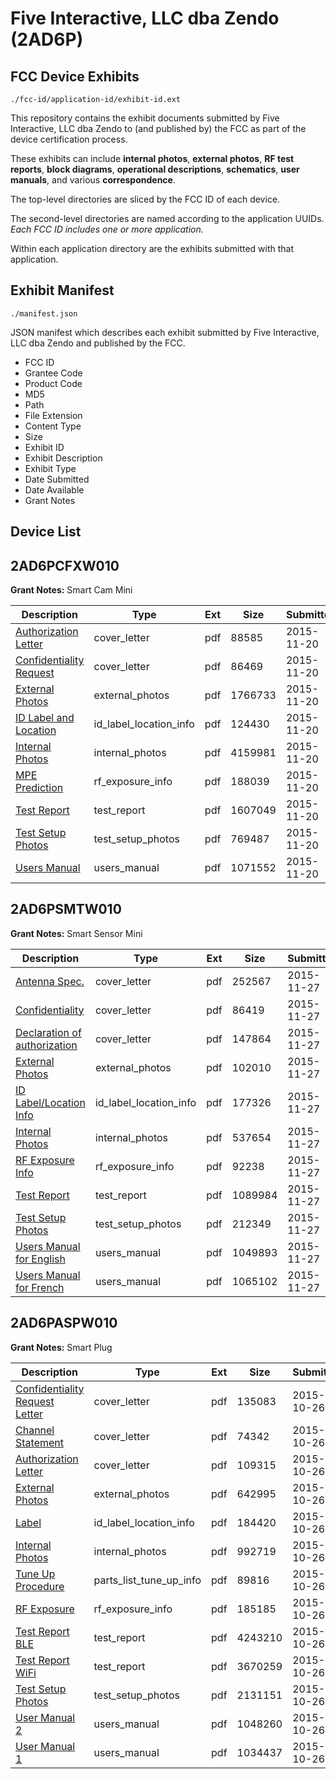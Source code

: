 # Five Interactive, LLC dba Zendo (2AD6P)
## FCC Device Exhibits

```
./fcc-id/application-id/exhibit-id.ext
```

This repository contains the exhibit documents submitted by Five Interactive, LLC dba Zendo to (and published by) the FCC as part of the device certification process.

These exhibits can include **internal photos**, **external photos**, **RF test reports**, **block diagrams**, **operational descriptions**, **schematics**, **user manuals**, and various **correspondence**.

The top-level directories are sliced by the FCC ID of each device.

The second-level directories are named according to the application UUIDs. *Each FCC ID includes one or more application.*

Within each application directory are the exhibits submitted with that application. 

## Exhibit Manifest

```
./manifest.json
```

JSON manifest which describes each exhibit submitted by Five Interactive, LLC dba Zendo and published by the FCC.

- FCC ID
- Grantee Code
- Product Code
- MD5
- Path
- File Extension
- Content Type
- Size
- Exhibit ID
- Exhibit Description
- Exhibit Type
- Date Submitted
- Date Available
- Grant Notes

## Device List
## 2AD6PCFXW010
**Grant Notes:** Smart Cam Mini

| Description | Type | Ext | Size | Submitted | Available |
| ----------- | ---- | --- | ---- | --------- | --------- |
| [Authorization Letter](2AD6PCFXW010/9be2d74481777078ffb597503783b764/2817546.pdf) | cover_letter | pdf | 88585 | 2015-11-20 | 2015-11-20 |
| [Confidentiality Request](2AD6PCFXW010/9be2d74481777078ffb597503783b764/2817547.pdf) | cover_letter | pdf | 86469 | 2015-11-20 | 2015-11-20 |
| [External Photos](2AD6PCFXW010/9be2d74481777078ffb597503783b764/2817549.pdf) | external_photos | pdf | 1766733 | 2015-11-20 | 2015-11-20 |
| [ID Label and Location](2AD6PCFXW010/9be2d74481777078ffb597503783b764/2817550.pdf) | id_label_location_info | pdf | 124430 | 2015-11-20 | 2015-11-20 |
| [Internal Photos](2AD6PCFXW010/9be2d74481777078ffb597503783b764/2817551.pdf) | internal_photos | pdf | 4159981 | 2015-11-20 | 2015-11-20 |
| [MPE Prediction](2AD6PCFXW010/9be2d74481777078ffb597503783b764/2817554.pdf) | rf_exposure_info | pdf | 188039 | 2015-11-20 | 2015-11-20 |
| [Test Report](2AD6PCFXW010/9be2d74481777078ffb597503783b764/2817556.pdf) | test_report | pdf | 1607049 | 2015-11-20 | 2015-11-20 |
| [Test Setup Photos](2AD6PCFXW010/9be2d74481777078ffb597503783b764/2817557.pdf) | test_setup_photos | pdf | 769487 | 2015-11-20 | 2015-11-20 |
| [Users Manual](2AD6PCFXW010/9be2d74481777078ffb597503783b764/2817558.pdf) | users_manual | pdf | 1071552 | 2015-11-20 | 2015-11-20 |
## 2AD6PSMTW010
**Grant Notes:** Smart Sensor Mini

| Description | Type | Ext | Size | Submitted | Available |
| ----------- | ---- | --- | ---- | --------- | --------- |
| [Antenna Spec.](2AD6PSMTW010/577d0d49e83b854475689fc89c36bf89/2824041.pdf) | cover_letter | pdf | 252567 | 2015-11-27 | 2015-11-27 |
| [Confidentiality](2AD6PSMTW010/577d0d49e83b854475689fc89c36bf89/2824059.pdf) | cover_letter | pdf | 86419 | 2015-11-27 | 2015-11-27 |
| [Declaration of authorization](2AD6PSMTW010/577d0d49e83b854475689fc89c36bf89/2824060.pdf) | cover_letter | pdf | 147864 | 2015-11-27 | 2015-11-27 |
| [External Photos](2AD6PSMTW010/577d0d49e83b854475689fc89c36bf89/2824051.pdf) | external_photos | pdf | 102010 | 2015-11-27 | 2015-11-27 |
| [ID Label/Location Info](2AD6PSMTW010/577d0d49e83b854475689fc89c36bf89/2824046.pdf) | id_label_location_info | pdf | 177326 | 2015-11-27 | 2015-11-27 |
| [Internal Photos](2AD6PSMTW010/577d0d49e83b854475689fc89c36bf89/2824049.pdf) | internal_photos | pdf | 537654 | 2015-11-27 | 2015-11-27 |
| [RF Exposure Info](2AD6PSMTW010/577d0d49e83b854475689fc89c36bf89/2824062.pdf) | rf_exposure_info | pdf | 92238 | 2015-11-27 | 2015-11-27 |
| [Test Report](2AD6PSMTW010/577d0d49e83b854475689fc89c36bf89/2824061.pdf) | test_report | pdf | 1089984 | 2015-11-27 | 2015-11-27 |
| [Test Setup Photos](2AD6PSMTW010/577d0d49e83b854475689fc89c36bf89/2824050.pdf) | test_setup_photos | pdf | 212349 | 2015-11-27 | 2015-11-27 |
| [Users Manual for English](2AD6PSMTW010/577d0d49e83b854475689fc89c36bf89/2824047.pdf) | users_manual | pdf | 1049893 | 2015-11-27 | 2015-11-27 |
| [Users Manual for French](2AD6PSMTW010/577d0d49e83b854475689fc89c36bf89/2824048.pdf) | users_manual | pdf | 1065102 | 2015-11-27 | 2015-11-27 |
## 2AD6PASPW010
**Grant Notes:** Smart Plug

| Description | Type | Ext | Size | Submitted | Available |
| ----------- | ---- | --- | ---- | --------- | --------- |
| [Confidentiality Request Letter](2AD6PASPW010/c3993988ee07c13191be0fb82dec29fb/2793653.pdf) | cover_letter | pdf | 135083 | 2015-10-26 | 2015-10-26 |
| [Channel Statement](2AD6PASPW010/c3993988ee07c13191be0fb82dec29fb/2793654.pdf) | cover_letter | pdf | 74342 | 2015-10-26 | 2015-10-26 |
| [Authorization Letter](2AD6PASPW010/c3993988ee07c13191be0fb82dec29fb/2793655.pdf) | cover_letter | pdf | 109315 | 2015-10-26 | 2015-10-26 |
| [External Photos](2AD6PASPW010/c3993988ee07c13191be0fb82dec29fb/2793652.pdf) | external_photos | pdf | 642995 | 2015-10-26 | 2015-10-26 |
| [Label](2AD6PASPW010/c3993988ee07c13191be0fb82dec29fb/2793650.pdf) | id_label_location_info | pdf | 184420 | 2015-10-26 | 2015-10-26 |
| [Internal Photos](2AD6PASPW010/c3993988ee07c13191be0fb82dec29fb/2793651.pdf) | internal_photos | pdf | 992719 | 2015-10-26 | 2015-10-26 |
| [Tune Up Procedure](2AD6PASPW010/c3993988ee07c13191be0fb82dec29fb/2793645.pdf) | parts_list_tune_up_info | pdf | 89816 | 2015-10-26 | 2015-10-26 |
| [RF Exposure](2AD6PASPW010/c3993988ee07c13191be0fb82dec29fb/2793646.pdf) | rf_exposure_info | pdf | 185185 | 2015-10-26 | 2015-10-26 |
| [Test Report BLE](2AD6PASPW010/c3993988ee07c13191be0fb82dec29fb/2793647.pdf) | test_report | pdf | 4243210 | 2015-10-26 | 2015-10-26 |
| [Test Report WiFi](2AD6PASPW010/c3993988ee07c13191be0fb82dec29fb/2793648.pdf) | test_report | pdf | 3670259 | 2015-10-26 | 2015-10-26 |
| [Test Setup Photos](2AD6PASPW010/c3993988ee07c13191be0fb82dec29fb/2793649.pdf) | test_setup_photos | pdf | 2131151 | 2015-10-26 | 2015-10-26 |
| [User Manual 2](2AD6PASPW010/c3993988ee07c13191be0fb82dec29fb/2793643.pdf) | users_manual | pdf | 1048260 | 2015-10-26 | 2015-10-26 |
| [User Manual 1](2AD6PASPW010/c3993988ee07c13191be0fb82dec29fb/2793644.pdf) | users_manual | pdf | 1034437 | 2015-10-26 | 2015-10-26 |
